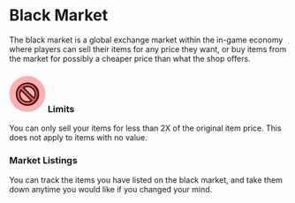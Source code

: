 # Black Market

The black market is a global exchange market within the in-game economy where players can sell their items for any price they want, or buy items from the market for possibly a cheaper price than what the shop offers.

### ![](../../.gitbook/assets/limit.png) Limits

You can only sell your items for less than 2X of the original item price. This does not apply to items with no value.

### Market Listings

You can track the items you have listed on the black market, and take them down anytime you would like if you changed your mind.

